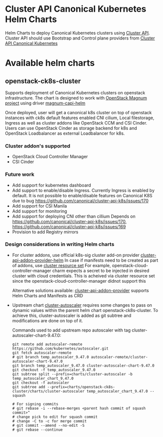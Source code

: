 # Cluster API Canonical Kubernetes Helm Charts

Helm Charts to deploy Canonical Kubernetes clusters using [Cluster API](https://github.com/kubernetes-sigs/cluster-api/blob/master/README.md).
Cluster API should use Bootstrap and Control plane providers from [Cluster API Canonical Kubernetes](https://github.com/canonical/cluster-api-k8s/)


# Available helm charts

## openstack-ck8s-cluster

Supports deployment of Canonical Kubernetes clusters on openstack infrastructure.
The chart is designed to work with [OpenStack Magnum project](https://docs.openstack.org/magnum/latest/) using driver [magnum-capi-helm](https://docs.openstack.org/magnum-capi-helm/latest/)

Once deployed, user will get a canonical k8s cluster on top of openstack instances with ck8s default features enabled CNI cilium, Local filestorage, Ingress as well as cluster addons like OpenStack CCM and CSI Cinder.
Users can use OpenStack Cinder as storage backend for k8s and OpenStack Loadbalancer as external Loadbalancer for k8s.

### Cluster addon's supported

* OpenStack Cloud Controller Manager
* CSI Cinder


### Future work

* Add support for kubernetes dashboard
* Add support to enable/disable Ingress. Currently Ingress is enabled by default.
  It is not possible to enable/disable features on Canonical K8S due to bug
  https://github.com/canonical/cluster-api-k8s/issues/170
* Add support for CSI Manila
* Add support for monitoring
* Add support for deploying CNI other than cillium
  Depends on https://github.com/canonical/cluster-api-k8s/issues/170, https://github.com/canonical/cluster-api-k8s/issues/169
* Provision to add Registry mirrors


### Design considerations in writing Helm charts

* For cluster addons, use official k8s-sig cluster add-on provider [cluster-api-addon-provider-helm](https://github.com/kubernetes-sigs/cluster-api-addon-provider-helm)
  In case if manifests need to be created as part of addons, use [cluster resource set](https://github.com/kubernetes-sigs/cluster-api/blob/main/docs/proposals/20200220-cluster-resource-set.md)
  For example, openstack-cloud-controller-manager charm expects a secret to be injected in desired cluster with cloud credentials. This is acheived via cluster resource set since the openstack-cloud-controller-manager didnot support this

  Alternative solutions available: [cluster-api-addon-provider](https://github.com/azimuth-cloud/cluster-api-addon-provider) supports Helm Charts and Manifests as CRD

* Upstream chart [cluster-autoscaler](https://github.com/kubernetes/autoscaler/tree/master/charts/cluster-autoscaler) requires some changes to pass on dynamic values within the parent helm chart openstack-ck8s-cluster. To achieve this, cluster-autoscaler is added as git subtree and modifications are done on top of it.

  Commands used to add upstream repo autoscaler with tag cluster-autoscaler-chart-9.47.0:

  ```
  git remote add autoscaler-remote https://github.com/kubernetes/autoscaler.git
  git fetch autoscaler-remote
  # git branch temp_autoscaler_9.47.0 autoscaler-remote/cluster-autoscaler-chart-9.47.0
  git branch temp_autoscaler_9.47.0 cluster-autoscaler-chart-9.47.0
  git checkout -f temp_autoscaler_9.47.0
  git subtree split --prefix=charts/cluster-autoscaler -b temp_autoscaler_chart_9.47.0
  git checkout -f autoscaler
  git subtree add --prefix=charts/openstack-ck8s-cluster/charts/cluster-autoscaler temp_autoscaler_chart_9.47.0 --squash

  # For signing commits
  # git rebase -i --rebase-merges <parent hash commit of squash commit>^
  # change pick to edit for squash commit
  # change -C to -c for merge commit
  # git commit --amend --no-edit -S
  # git rebase --continue
  ```
